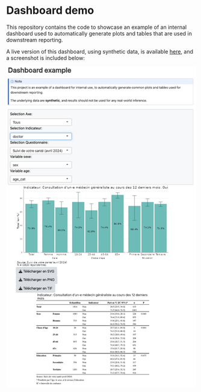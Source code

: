 # Dashboard demo

This repository contains the code to showcase an example of an internal dashboard used to automatically generate plots and tables that are used in downstream reporting.

A live version of this dashboard, using synthetic data, is available [here](https://anuppal.shinyapps.io/Dashboard_demo), and a screenshot is included below:

![](Dashboard_screenshot.png)